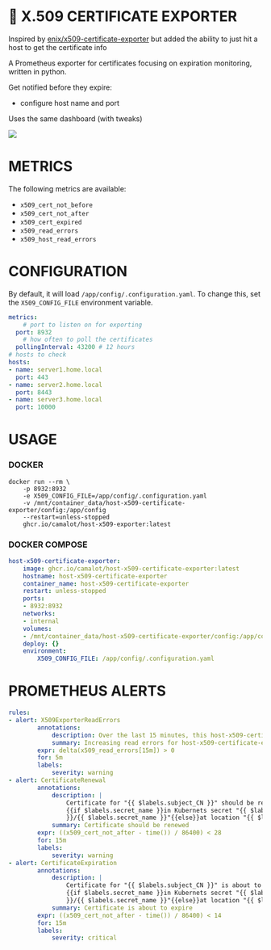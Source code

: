 # 🔏 X.509 CERTIFICATE EXPORTER

Inspired by [enix/x509-certificate-exporter](https://github.com/enix/x509-certificate-exporter) but added the ability to just hit a host to get the certificate info

A Prometheus exporter for certificates focusing on expiration monitoring, written in python.


Get notified before they expire:

- configure host name and port

Uses the same dashboard (with tweaks)

![](https://i.imgur.com/UWy29Rr.png)

# METRICS

The following metrics are available:

- `x509_cert_not_before`
- `x509_cert_not_after`
- `x509_cert_expired`
- `x509_read_errors`
- `x509_host_read_errors`


# CONFIGURATION

By default, it will load `/app/config/.configuration.yaml`. To change this, set the `X509_CONFIG_FILE` environment variable.

```yaml
metrics:
	# port to listen on for exporting
  port: 8932
	# how often to poll the certificates
  pollingInterval: 43200 # 12 hours
# hosts to check
hosts:
- name: server1.home.local
  port: 443
- name: server2.home.local
  port: 8443
- name: server3.home.local
  port: 10000
```

# USAGE

### DOCKER

```
docker run --rm \
	-p 8932:8932
	-e X509_CONFIG_FILE=/app/config/.configuration.yaml
	-v /mnt/container_data/host-x509-certificate-exporter/config:/app/config
	--restart=unless-stopped
	ghcr.io/camalot/host-x509-exporter:latest
```
### DOCKER COMPOSE

```yaml
host-x509-certificate-exporter:
	image: ghcr.io/camalot/host-x509-certificate-exporter:latest
	hostname: host-x509-certificate-exporter
	container_name: host-x509-certificate-exporter
	restart: unless-stopped
	ports:
	- 8932:8932
	networks:
	- internal
	volumes:
	- /mnt/container_data/host-x509-certificate-exporter/config:/app/config
	deploy: {}
	environment: 
		X509_CONFIG_FILE: /app/config/.configuration.yaml
```

# PROMETHEUS ALERTS

```yaml
rules:
- alert: X509ExporterReadErrors
		annotations:
			description: Over the last 15 minutes, this host-x509-certificate-exporter instance has experienced errors reading certificate files or querying the Kubernetes API. This could be caused by a misconfiguration if triggered when the exporter starts.
			summary: Increasing read errors for host-x509-certificate-exporter
		expr: delta(x509_read_errors[15m]) > 0
		for: 5m
		labels:
			severity: warning
- alert: CertificateRenewal
		annotations:
			description: | 
				Certificate for "{{ $labels.subject_CN }}" should be renewed
				{{if $labels.secret_name }}in Kubernets secret "{{ $labels.secret_namespace
				}}/{{ $labels.secret_name }}"{{else}}at location "{{ $labels.filepath }}"{{end}}
			summary: Certificate should be renewed
		expr: ((x509_cert_not_after - time()) / 86400) < 28
		for: 15m
		labels:
			severity: warning
- alert: CertificateExpiration
		annotations:
			description: |
				Certificate for "{{ $labels.subject_CN }}" is about to expire
				{{if $labels.secret_name }}in Kubernets secret "{{ $labels.secret_namespace
				}}/{{ $labels.secret_name }}"{{else}}at location "{{ $labels.filepath }}"{{end}}
			summary: Certificate is about to expire
		expr: ((x509_cert_not_after - time()) / 86400) < 14
		for: 15m
		labels:
			severity: critical
```